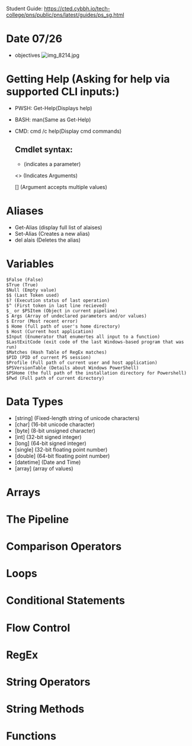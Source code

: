 Student Guide:
https://cted.cybbh.io/tech-college/pns/public/pns/latest/guides/ps_sg.html

# Date 07/26
  - objectives
![img_8214.jpg](https://github.com/user-attachments/assets/aa39370b-d107-4e8a-9326-4496d911012e)


# Getting Help (Asking for help via supported CLI inputs:)
  - PWSH: Get-Help(Displays help)
  - BASH: man(Same as Get-Help)
  - CMD: cmd /c help(Display cmd commands)

    ## Cmdlet syntax:
    - (indicates a parameter)

    <> (Indicates Arguments)

    [] (Argument accepts multiple values)

# Aliases
  - Get-Alias (display full list of alaises)
  - Set-Alias (Creates a new alias)
  - del alais (Deletes the alias)
  
# Variables
    $False (False)
    $True (True)
    $Null (Empty value)
    $$ (Last Token used)
    $? (Execution status of last operation)
    $^ (First token in last line recieved)
    $_ or $PSItem (Object in current pipeline)
    $ Args (Array of undeclared parameters and/or values)
    $ Error (Most recent error)
    $ Home (full path of user's home directory)
    $ Host (Current host application)
    $Input (Enumerator that enumertes all input to a function)
    $LastExitCode (exit code of the last Windows-based program that was run)
    $Matches (Hash Table of RegEx matches)
    $PID (PID of current PS session)
    $Profile (Full path of current user and host application)
    $PSVersionTable (Details about Windows PowerShell)
    $PSHome (the full path of the installation directory for Powershell)
    $Pwd (Full path of current directory)
    

# Data Types
  - [string] (Fixed-length string of unicode characters)
  - [char] (16-bit unicode character)
  - [byte] (8-bit unsigned character)
  - [int] (32-bit signed integer)
  - [long] (64-bit signed integer) 
  - [single] (32-bit floating point number)
  - [double] (64-bit floating point number)
  - [datetime] (Date and Time)
  - [array] (array of values)
  
# Arrays

# The Pipeline
# Comparison Operators
# Loops
# Conditional Statements
# Flow Control
# RegEx
# String Operators
# String Methods
# Functions
